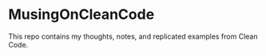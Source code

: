 # MusingOnCleanCode
This repo contains my thoughts, notes, and replicated examples from Clean Code.
